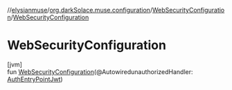 //[elysianmuse](../../../index.md)/[org.darkSolace.muse.configuration](../index.md)/[WebSecurityConfiguration](index.md)/[WebSecurityConfiguration](-web-security-configuration.md)

# WebSecurityConfiguration

[jvm]\
fun [WebSecurityConfiguration](-web-security-configuration.md)(@AutowiredunauthorizedHandler: [AuthEntryPointJwt](../../org.darkSolace.muse.security.service/-auth-entry-point-jwt/index.md))
